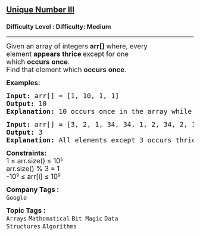 <h2><a href="https://www.geeksforgeeks.org/problems/find-element-occuring-once-when-all-other-are-present-thrice/1?_gl=1*15bg3c3*_up*MQ..*_gs*MQ..&gclid=CjwKCAjwwqfABhBcEiwAZJjC3mPDREZk_AxbV0p5nwaW0_cIbSkGGrfn5Hip96pwwzkkcuVurs-b-BoCn4YQAvD_BwE&gbraid=0AAAAAC9yBkDqLQjO9BONlOTP_a_a6SZDV">Unique Number III</a></h2><h3>Difficulty Level : Difficulty: Medium</h3><hr><div class="problems_problem_content__Xm_eO"><p><span style="font-size: 18px;">Given an array of integers&nbsp;<strong>arr[]</strong>&nbsp;where,&nbsp;every element&nbsp;<strong>appears</strong>&nbsp;<strong>thrice&nbsp;</strong>except for one which&nbsp;<strong>occurs</strong>&nbsp;<strong>once</strong>.</span><br><span style="font-size: 18px;">Find that element which&nbsp;<strong>occurs</strong>&nbsp;<strong>once</strong>.</span></p>
<p><span style="font-size: 18px;"><strong>Examples:</strong></span></p>
<pre><span style="font-size: 18px;"><strong>Input: </strong>arr[] = [1, 10, 1, 1]
<strong>Output: </strong>10<strong>
Explanation: </strong>10 occurs once in the array while the other element 1 occurs thrice.</span>
</pre>
<pre><span style="font-size: 18px;"><strong>Input: </strong>arr[] = [3, 2, 1, 34, 34, 1, 2, 34, 2, 1]
<strong>Output: </strong>3<strong>
Explanation: </strong>All elements except 3 occurs thrice in the array.</span></pre>
<p><span style="font-size: 18px;"><strong>Constraints:<br></strong>1&nbsp;</span><span style="font-size: 18px;">≤ </span><span style="font-size: 18px;">arr.size()&nbsp;</span><span style="font-size: 18px;">≤&nbsp;</span><span style="font-size: 18px;">10</span><sup>5<br></sup><span style="font-size: 18px;">arr.size() % 3 = 1</span><sup><br></sup><span style="font-size: 18px;">-10</span><sup>9</sup><span style="font-size: 18px;">&nbsp;≤ arr[i] ≤ 10</span><sup>9</sup></p></div><p><span style=font-size:18px><strong>Company Tags : </strong><br><code>Google</code>&nbsp;<br><p><span style=font-size:18px><strong>Topic Tags : </strong><br><code>Arrays</code>&nbsp;<code>Mathematical</code>&nbsp;<code>Bit Magic</code>&nbsp;<code>Data Structures</code>&nbsp;<code>Algorithms</code>&nbsp;